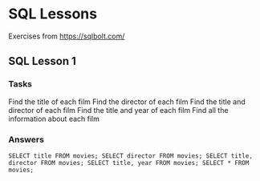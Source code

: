 # SQL Lessons

Exercises from https://sqlbolt.com/

## SQL Lesson 1

### Tasks

Find the title of each film
Find the director of each film
Find the title and director of each film
Find the title and year of each film
Find all the information about each film

### Answers

`
SELECT title FROM movies;
SELECT director FROM movies;
SELECT title, director FROM movies;
SELECT title, year FROM movies;
SELECT * FROM movies;
`
